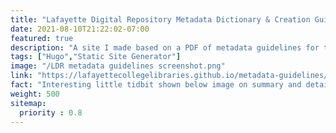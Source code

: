```yaml
---
title: "Lafayette Digital Repository Metadata Dictionary & Creation Guidelines"
date: 2021-08-10T21:22:02-07:00
featured: true
description: "A site I made based on a PDF of metadata guidelines for the Lafayette Digital Repository."
tags: ["Hugo","Static Site Generator"]
image: "/LDR metadata guidelines screenshot.png"
link: "https://lafayettecollegelibraries.github.io/metadata-guidelines/"
fact: "Interesting little tidbit shown below image on summary and detail page"
weight: 500
sitemap:
  priority : 0.8
---
```

